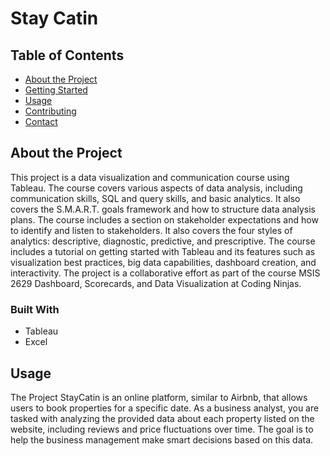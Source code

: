 # Stay Catin

<!-- Add a description of your project here -->

## Table of Contents
- [About the Project](#about-the-project)
- [Getting Started](#getting-started)
- [Usage](#usage)
- [Contributing](#contributing)
- [Contact](#contact)

## About the Project

<!-- Add a description of your project here -->
This project is a data visualization and communication course using Tableau. The course covers various aspects of data analysis, including communication skills, SQL and query skills, and basic analytics. It also covers the S.M.A.R.T. goals framework and how to structure data analysis plans. The course includes a section on stakeholder expectations and how to identify and listen to stakeholders. It also covers the four styles of analytics: descriptive, diagnostic, predictive, and prescriptive. The course includes a tutorial on getting started with Tableau and its features such as visualization best practices, big data capabilities, dashboard creation, and interactivity. The project is a collaborative effort as part of the course MSIS 2629 Dashboard, Scorecards, and Data Visualization at Coding Ninjas.

### Built With

* Tableau
* Excel


## Usage

<!-- Add instructions on how to use the project -->
The Project StayCatin is an online platform, similar to Airbnb, that allows users to book properties for a specific date. As a business analyst, you are tasked with analyzing the provided data about each property listed on the website, including reviews and price fluctuations over time. The goal is to help the business management make smart decisions based on this data.

